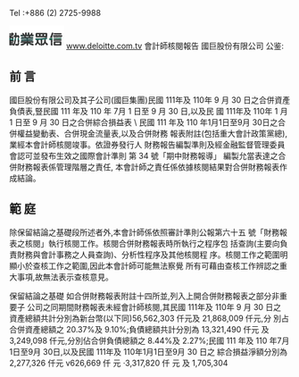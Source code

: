 Tel :+886 (2) 2725-9988

![0_image_0.png](0_image_0.png) www.deloitte.com.tv 會計師核閱報告 國巨股份有限公司 公鉴:

## 前 言

國巨股份有限公司及其子公司(國巨集團)民國 111年及 110年 9 月 30 日之合併資產負債表,豎民國 111 年及 110 年 7月 1 日至 9 月 30 日,以及民 國 111年及 110年 1 月 1 日至 9 月 30 日之合併綜合損益表 \ 民國 111 年及 110 年1月1日至9月 30日之合併權益變動表、合併現金流量表,以及合併財務 報表附註(包括重大會計政策黨總),業經本會計師核閱竣事。依證券發行人 財務報告編製準則及經金融監督管理委員會認可並發布生效之國際會計準則 第 34 號「期中財務報導」 編製允當表達之合併財務報表係管理階層之責任, 本會計師之責任係依據核閱結果對合併財務報表作成結論。

## 範 庭

除保留結論之基礎段所述者外,本會計師係依照審計準則公報第六十五 號「財務報表之核閱」執行核閱工作。核閱合併財務報表時所執行之程序包 括查詢(主要向負責財務與會計事務之人員查詢)、分析性程序及其他核閱程 序。核閱工作之範圍明顯小於查核工作之範圍,因此本會計師可能無法察覺 所有可藉由查核工作辨認之重大事項,故無法表示查核意見。

保留結論之基礎 如合併財務報表附註十四所並,列入上開合併財務報表之部分非重要子 公司之同期間財務報表未經會計師核閱,其民國 111年及 110年 9 月 30 日之 資產總額共計分別為新台幣(以下同)56,562,303 仟元及 21,868,009 仟元,分 別占合併資產總額之 20.37%及 9.10%;負債總額共計分別為 13,321,490 仟元 及 3,249,098 仟元,分別佔合併負債總額之 8.44%及 2.27%;民國 111 年及 110 年7月1日至9月 30日,以及民國 111年及 110年1月1日至9月 30 日之 綜合損益淨額分別為 2,277,326 仟元 v626,669 仟 元 ·3,317,820 仟 元 及 1,705,304